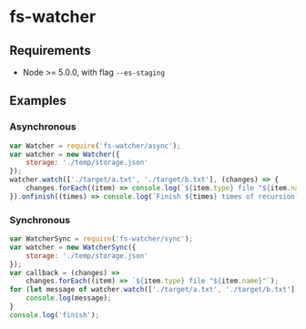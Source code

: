 
# fs-watcher

## Requirements

 * Node >= 5.0.0, with flag `--es-staging`

## Examples

### Asynchronous

```javascript
var Watcher = require('fs-watcher/async');
var watcher = new Watcher({
	storage: './temp/storage.json'
});
watcher.watch(['./target/a.txt', './target/b.txt'], (changes) => {
	changes.forEach((item) => console.log(`${item.type} file "${item.name}"`));
}).onfinish((times) => console.log(`Finish ${times} times of recursion`));
```

### Synchronous

```javascript
var WatcherSync = require('fs-watcher/sync');
var watcher = new WatcherSync({
	storage: './temp/storage.json'
});
var callback = (changes) =>
	changes.forEach((item) => `${item.type} file "${item.name}"`);
for (let message of watcher.watch(['./target/a.txt', './target/b.txt'], callback)) {
	console.log(message);
}
console.log('finish');
```
